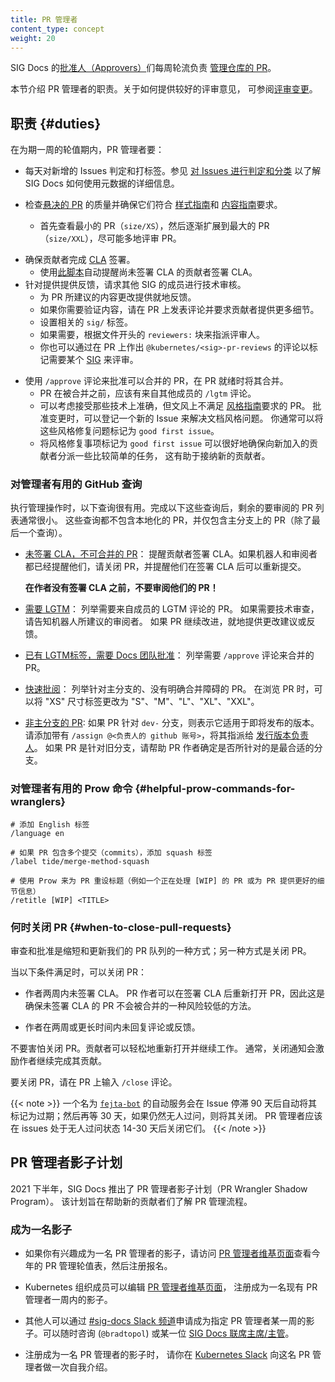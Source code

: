```yaml
---
title: PR 管理者
content_type: concept
weight: 20
---
```

<!--
title: PR wranglers
content_type: concept
weight: 20
-->

<!-- overview -->
<!--
SIG Docs [approvers](/docs/contribute/participate/roles-and-responsibilities/#approvers) take week-long shifts [managing pull requests](https://github.com/kubernetes/website/wiki/PR-Wranglers) for the repository.

This section covers the duties of a PR wrangler. For more information on giving good reviews, see [Reviewing changes](/docs/contribute/review/).
-->
SIG Docs 的[批准人（Approvers）](/zh-cn/docs/contribute/participate/roles-and-responsibilities/#approvers)们每周轮流负责
[管理仓库的 PR](https://github.com/kubernetes/website/wiki/PR-Wranglers)。

本节介绍 PR 管理者的职责。关于如何提供较好的评审意见，
可参阅[评审变更](/zh-cn/docs/contribute/review/)。


<!-- body -->
<!--
## Duties

Each day in a week-long shift as PR Wrangler:

- Triage and tag incoming issues daily. See [Triage and categorize issues](/docs/contribute/review/for-approvers/#triage-and-categorize-issues) for guidelines on how SIG Docs uses metadata.
- Review [open pull requests](https://github.com/kubernetes/website/pulls) for quality and adherence to the [Style](/docs/contribute/style/style-guide/) and [Content](/docs/contribute/style/content-guide/) guides.
    - Start with the smallest PRs (`size/XS`) first, and end with the largest (`size/XXL`). Review as many PRs as you can.
-->
## 职责 {#duties}
在为期一周的轮值期内，PR 管理者要：

- 每天对新增的 Issues 判定和打标签。参见
  [对 Issues 进行判定和分类](/zh-cn/docs/contribute/review/for-approvers/#triage-and-categorize-issues)
  以了解 SIG Docs 如何使用元数据的详细信息。
- 检查[悬决的 PR](https://github.com/kubernetes/website/pulls) 的质量并确保它们符合
  [样式指南](/zh-cn/docs/contribute/style/style-guide/)和
  [内容指南](/zh-cn/docs/contribute/style/content-guide/)要求。

  - 首先查看最小的 PR（`size/XS`），然后逐渐扩展到最大的
    PR（`size/XXL`），尽可能多地评审 PR。
<!-- 
- Make sure PR contributors sign the [CLA](https://github.com/kubernetes/community/blob/master/CLA.md).
    - Use [this](https://github.com/zparnold/k8s-docs-pr-botherer) script to remind contributors that haven't signed the CLA to do so.
- Provide feedback on changes and ask for technical reviews from members of other SIGs.
    - Provide inline suggestions on the PR for the proposed content changes.
    - If you need to verify content, comment on the PR and request more details.
    - Assign relevant `sig/` label(s).
    - If needed, assign reviewers from the `reviewers:` block in the file's front matter.
    - You can also tag a [SIG](https://github.com/kubernetes/community/blob/master/sig-list.md) for a review by commenting `@kubernetes/<sig>-pr-reviews` on the PR.
-->
- 确保贡献者完成 [CLA](https://github.com/kubernetes/community/blob/master/CLA.md) 签署。
  - 使用[此脚本](https://github.com/zparnold/k8s-docs-pr-botherer)自动提醒尚未签署
    CLA 的贡献者签署 CLA。
- 针对提供提供反馈，请求其他 SIG 的成员进行技术审核。
  - 为 PR 所建议的内容更改提供就地反馈。
  - 如果你需要验证内容，请在 PR 上发表评论并要求贡献者提供更多细节。
  - 设置相关的 `sig/` 标签。
  - 如果需要，根据文件开头的 `reviewers:` 块来指派评审人。
  - 你也可以通过在 PR 上作出 `@kubernetes/<sig>-pr-reviews` 的评论以标记需要某个
    [SIG](https://github.com/kubernetes/community/blob/master/sig-list.md) 来评审。
<!-- 
- Use the `/approve` comment to approve a PR for merging. Merge the PR when ready.
    - PRs should have a `/lgtm` comment from another member before merging.
    - Consider accepting technically accurate content that doesn't meet the
      [style guidelines](/docs/contribute/style/style-guide/). As you approve the change,
      open a new issue to address the style concern. You can usually write these style fix
      issues as [good first issues](https://kubernetes.dev/docs/guide/help-wanted/#good-first-issue).
    - Using style fixups as good first issues is a good way to ensure a supply of easier tasks
      to help onboard new contributors.
-->
- 使用 `/approve` 评论来批准可以合并的 PR，在 PR 就绪时将其合并。
  - PR 在被合并之前，应该有来自其他成员的 `/lgtm` 评论。
  - 可以考虑接受那些技术上准确，但文风上不满足
    [风格指南](/zh-cn/docs/contribute/style/style-guide/)要求的 PR。
    批准变更时，可以登记一个新的 Issue 来解决文档风格问题。
    你通常可以将这些风格修复问题标记为 `good first issue`。
  - 将风格修复事项标记为 `good first issue` 可以很好地确保向新加入的贡献者分派一些比较简单的任务，
    这有助于接纳新的贡献者。

<!--
### Helpful GitHub queries for wranglers

The following queries are helpful when wrangling.
After working through these queries, the remaining list of PRs to review is usually small.
These queries exclude localization PRs. All queries are against the main branch except the last one.
-->
### 对管理者有用的 GitHub 查询

执行管理操作时，以下查询很有用。完成以下这些查询后，剩余的要审阅的 PR 列表通常很小。
这些查询都不包含本地化的 PR，并仅包含主分支上的 PR（除了最后一个查询）。

<!--
- [No CLA, not eligible to merge](https://github.com/kubernetes/website/pulls?q=is%3Aopen+is%3Apr+label%3A%22cncf-cla%3A+no%22+-label%3A%22do-not-merge%2Fwork-in-progress%22+-label%3A%22do-not-merge%2Fhold%22+label%3Alanguage%2Fen):
  Remind the contributor to sign the CLA. If both the bot and a human have reminded them, close
  the PR and remind them that they can open it after signing the CLA.
  **Do not review PRs whose authors have not signed the CLA!**
- [Needs LGTM](https://github.com/kubernetes/website/pulls?q=is%3Aopen+is%3Apr+-label%3A%22cncf-cla%3A+no%22+-label%3Ado-not-merge%2Fwork-in-progress+-label%3Ado-not-merge%2Fhold+label%3Alanguage%2Fen+-label%3Algtm):
  Lists PRs that need an LGTM from a member. If the PR needs technical review, loop in one of the reviewers suggested by the bot. If the content needs work, add suggestions and feedback in-line.
- [Has LGTM, needs docs approval](https://github.com/kubernetes/website/pulls?q=is%3Aopen+is%3Apr+-label%3Ado-not-merge%2Fwork-in-progress+-label%3Ado-not-merge%2Fhold+label%3Alanguage%2Fen+label%3Algtm+):
  Lists PRs that need an `/approve` comment to merge.
- [Quick Wins](https://github.com/kubernetes/website/pulls?utf8=%E2%9C%93&q=is%3Apr+is%3Aopen+base%3Amain+-label%3A%22do-not-merge%2Fwork-in-progress%22+-label%3A%22do-not-merge%2Fhold%22+label%3A%22cncf-cla%3A+yes%22+label%3A%22size%2FXS%22+label%3A%22language%2Fen%22): Lists PRs against the main branch with no clear blockers. (change "XS" in the size label as you work through the PRs [XS, S, M, L, XL, XXL]).
- [Not against the primary branch](https://github.com/kubernetes/website/pulls?q=is%3Aopen+is%3Apr+label%3Alanguage%2Fen+-base%3Amain): If the PR is against a `dev-` branch, it's for an upcoming release. Assign the [docs release manager](https://github.com/kubernetes/sig-release/tree/master/release-team#kubernetes-release-team-roles) using: `/assign @<manager's_github-username>`. If the PR is against an old branch, help the author figure out whether it's targeted against the best branch.
-->
- [未签署 CLA，不可合并的 PR](https://github.com/kubernetes/website/pulls?q=is%3Aopen+is%3Apr+label%3A%22cncf-cla%3A+no%22+-label%3A%22do-not-merge%2Fwork-in-progress%22+-label%3A%22do-not-merge%2Fhold%22+label%3Alanguage%2Fen)：
  提醒贡献者签署 CLA。如果机器人和审阅者都已经提醒他们，请关闭 PR，并提醒他们在签署 CLA 后可以重新提交。

  **在作者没有签署 CLA 之前，不要审阅他们的 PR！**

- [需要 LGTM](https://github.com/kubernetes/website/pulls?q=is%3Aopen+is%3Apr+-label%3A%22cncf-cla%3A+no%22+-label%3Ado-not-merge%2Fwork-in-progress+-label%3Ado-not-merge%2Fhold+label%3Alanguage%2Fen+-label%3Algtm)：
  列举需要来自成员的 LGTM 评论的 PR。
  如果需要技术审查，请告知机器人所建议的审阅者。
  如果 PR 继续改进，就地提供更改建议或反馈。

- [已有 LGTM标签，需要 Docs 团队批准](https://github.com/kubernetes/website/pulls?q=is%3Aopen+is%3Apr+-label%3Ado-not-merge%2Fwork-in-progress+-label%3Ado-not-merge%2Fhold+label%3Alanguage%2Fen+label%3Algtm+)：
  列举需要 `/approve` 评论来合并的 PR。

- [快速批阅](https://github.com/kubernetes/website/pulls?utf8=%E2%9C%93&q=is%3Apr+is%3Aopen+base%3Amain+-label%3A%22do-not-merge%2Fwork-in-progress%22+-label%3A%22do-not-merge%2Fhold%22+label%3A%22cncf-cla%3A+yes%22+label%3A%22size%2FXS%22+label%3A%22language%2Fen%22)：
  列举针对主分支的、没有明确合并障碍的 PR。
  在浏览 PR 时，可以将 "XS" 尺寸标签更改为 "S"、"M"、"L"、"XL"、"XXL"。

- [非主分支的 PR](https://github.com/kubernetes/website/pulls?q=is%3Aopen+is%3Apr+label%3Alanguage%2Fen+-base%3Amain): 
  如果 PR 针对 `dev-` 分支，则表示它适用于即将发布的版本。
  请添加带有 `/assign @<负责人的 github 账号>`，将其指派给 
  [发行版本负责人](https://github.com/kubernetes/sig-release/tree/master/release-team#kubernetes-release-team-roles)。
  如果 PR 是针对旧分支，请帮助 PR 作者确定是否所针对的是最合适的分支。

<!--
### Helpful Prow commands for wranglers
-->
### 对管理者有用的 Prow 命令  {#helpful-prow-commands-for-wranglers}

```
# 添加 English 标签
/language en

# 如果 PR 包含多个提交（commits），添加 squash 标签
/label tide/merge-method-squash

# 使用 Prow 来为 PR 重设标题（例如一个正在处理 [WIP] 的 PR 或为 PR 提供更好的细节信息）
/retitle [WIP] <TITLE>
```

<!--
### When to close Pull Requests

Reviews and approvals are one tool to keep our PR queue short and current. Another tool is closure.

Close PRs where:
- The author hasn't signed the CLA for two weeks.

    Authors can reopen the PR after signing the CLA. This is a low-risk way to make sure nothing gets merged without a signed CLA.

- The author has not responded to comments or feedback in 2 or more weeks.

Don't be afraid to close pull requests. Contributors can easily reopen and resume works in progress. Often a closure notice is what spurs an author to resume and finish their contribution.

To close a pull request, leave a `/close` comment on the PR.
-->
### 何时关闭 PR     {#when-to-close-pull-requests}

审查和批准是缩短和更新我们的 PR 队列的一种方式；另一种方式是关闭 PR。

当以下条件满足时，可以关闭 PR：

- 作者两周内未签署 CLA。
  PR 作者可以在签署 CLA 后重新打开 PR，因此这是确保未签署 CLA 的 PR 不会被合并的一种风险较低的方法。

- 作者在两周或更长时间内未回复评论或反馈。

不要害怕关闭 PR。贡献者可以轻松地重新打开并继续工作。
通常，关闭通知会激励作者继续完成其贡献。

要关闭 PR，请在 PR 上输入 `/close` 评论。

<!--
The [`fejta-bot`](https://github.com/fejta-bot) bot marks issues as stale after 90 days of inactivity. After 30 more days it marks issues as rotten and closes them.  PR wranglers should close issues after 14-30 days of inactivity.
-->
{{< note >}}
一个名为 [`fejta-bot`](https://github.com/fejta-bot) 的自动服务会在 Issue 停滞 90
天后自动将其标记为过期；然后再等 30 天，如果仍然无人过问，则将其关闭。
PR 管理者应该在 issues 处于无人过问状态 14-30 天后关闭它们。
{{< /note >}}

<!--
## PR Wrangler shadow program

In late 2021, SIG Docs introduced the PR Wrangler Shadow Program. The program was introduced to help new contributors understand the PR wrangling process.
-->
## PR 管理者影子计划

2021 下半年，SIG Docs 推出了 PR 管理者影子计划（PR Wrangler Shadow Program）。
该计划旨在帮助新的贡献者们了解 PR 管理流程。

<!-- 
### Become a shadow

- If you are interested in shadowing as a PR wrangler, please visit the [PR Wranglers Wiki page](https://github.com/kubernetes/website/wiki/PR-Wranglers) to see the PR wrangling schedule for this year and sign up.

- Kubernetes org members can edit the [PR Wranglers Wiki page](https://github.com/kubernetes/website/wiki/PR-Wranglers) and sign up to shadow an existing PR Wrangler for a week.

- Others can reach out on the [#sig-docs Slack channel](https://kubernetes.slack.com/messages/sig-docs) for requesting to shadow an assigned PR Wrangler for a specific week. Feel free to reach out to Brad Topol (`@bradtopol`) or one of the [SIG Docs co-chairs/leads](https://github.com/kubernetes/community/tree/master/sig-docs#leadership).

- Once you've signed up to shadow a PR Wrangler, introduce yourself to the PR Wrangler on the [Kubernetes Slack](https://slack.k8s.io).
-->
### 成为一名影子

- 如果你有兴趣成为一名 PR 管理者的影子，请访问 [PR 管理者维基页面](https://github.com/kubernetes/website/wiki/PR-Wranglers)查看今年的 
  PR 管理轮值表，然后注册报名。

- Kubernetes 组织成员可以编辑 [PR 管理者维基页面](https://github.com/kubernetes/website/wiki/PR-Wranglers)，
  注册成为一名现有 PR 管理者一周内的影子。

- 其他人可以通过 [#sig-docs Slack 频道](https://kubernetes.slack.com/messages/sig-docs)申请成为指定 
  PR 管理者某一周的影子。可以随时咨询 (`@bradtopol`) 或某一位
  [SIG Docs 联席主席/主管](https://github.com/kubernetes/community/tree/master/sig-docs#leadership)。

- 注册成为一名 PR 管理者的影子时，
  请你在 [Kubernetes Slack](https://slack.k8s.io) 向这名 PR 管理者做一次自我介绍。
